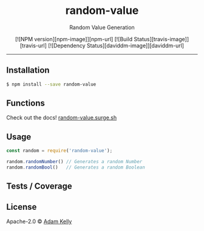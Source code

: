 <h1 align="center">random-value</h1>
<p align="center">Random Value Generation</p>
<p align="center">[![NPM version][npm-image]][npm-url] [![Build Status][travis-image]][travis-url] [![Dependency Status][daviddm-image]][daviddm-url]</p>

-----

## Installation

```sh
$ npm install --save random-value
```

## Functions
Check out the docs! [random-value.surge.sh](http://random-value.surge.sh)

## Usage

```js
const random = require('random-value');

random.randomNumber() // Generates a random Number
random.randomBool()   // Generates a random Boolean
```

## Tests / Coverage


## License

Apache-2.0 © [Adam Kelly](github.com/adamisntdead)


[npm-image]: https://badge.fury.io/js/random-value.svg
[npm-url]: https://npmjs.org/package/random-value
[travis-image]: https://travis-ci.org/adamisntdead/random-value.svg?branch=master
[travis-url]: https://travis-ci.org/adamisntdead/random-value
[daviddm-image]: https://david-dm.org/adamisntdead/random-value.svg?theme=shields.io
[daviddm-url]: https://david-dm.org/adamisntdead/random-value
